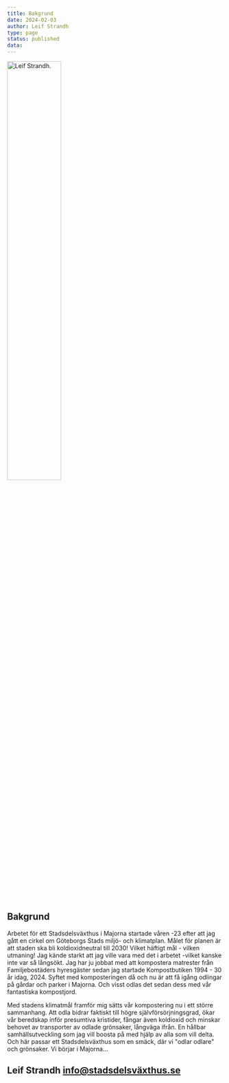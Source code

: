 ```yaml
---
title: Bakgrund
date: 2024-02-03
author: Leif Strandh
type: page
status: published
data:
---
```


<img src="data/leif.jpeg" width=50% alt="Leif Strandh.">

## Bakgrund

Arbetet för ett Stadsdelsväxthus i Majorna startade våren -23 efter att jag gått
en cirkel om Göteborgs Stads miljö- och klimatplan. Målet för planen är att staden
ska bli koldioxidneutral till 2030! Vilket häftigt mål - vilken utmaning!
Jag kände starkt att jag ville vara med det i arbetet -vilket kanske inte var så
långsökt.
Jag har ju jobbat med att kompostera matrester från Familjebostäders hyresgäster
sedan jag startade Kompostbutiken 1994 - 30 år idag, 2024. Syftet med komposteringen
då och nu är att få igång odlingar på gårdar och parker i Majorna. Och visst odlas
det sedan dess med vår fantastiska kompostjord.

Med stadens klimatmål framför mig sätts vår kompostering nu i ett större sammanhang.
Att odla bidrar faktiskt till högre självförsörjningsgrad, ökar vår beredskap inför
presumtiva kristider, fångar även koldioxid och minskar behovet av transporter av
odlade grönsaker, långväga ifrån. En hållbar samhällsutveckling som jag vill boosta
på med hjälp av alla som vill delta. Och här passar ett Stadsdelsväxthus som en smäck,
där vi "odlar odlare" och grönsaker. Vi börjar i Majorna...

## Leif Strandh <a href="mailto:info@stadsdelsväxthus.se">info@stadsdelsväxthus.se</a>

